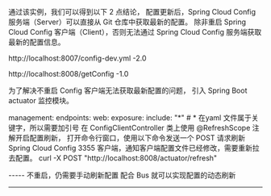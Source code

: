 通过该实例，我们可以得到以下 2 点结论，
配置更新后，Spring Cloud Config 服务端（Server）可以直接从 Git 仓库中获取最新的配置。
除非重启 Spring Cloud Config 客户端（Client），否则无法通过 Spring Cloud Config 服务端获取最新的配置信息。

http://localhost:8007/config-dev.yml     -2.0

http://localhost:8008/getConfig  -1.0



为了解决不重启 Config 客户端无法获取最新配置的问题，
引入 Spring Boot actuator 监控模块。

management:
  endpoints:
    web:
      exposure:
        include: "*"   # * 在yaml 文件属于关键字，所以需要加引号
在 ConfigClientController 类上使用 @RefreshScope 注解开启配置刷新，
打开命令行窗口，使用以下命令发送一个 POST 请求刷新 Spring Cloud Config 3355 客户端，通知客户端配置文件已经修改，需要重新拉去配置。
curl -X POST "http://localhost:8008/actuator/refresh"



-----  不重启，仍需要手动刷新配置
 配合 Bus 就可以实现配置的动态刷新
 
 
 -----------------
 
 
 

